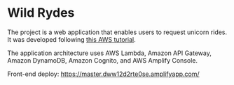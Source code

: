 # Wild Rydes

The project is a web application that enables users to request unicorn rides. It was developed following [this AWS tutorial](https://aws.amazon.com/getting-started/hands-on/build-serverless-web-app-lambda-apigateway-s3-dynamodb-cognito/). 

The application architecture uses AWS Lambda, Amazon API Gateway, Amazon DynamoDB, Amazon Cognito, and AWS Amplify Console. 

Front-end deploy: https://master.dww12d2rte0se.amplifyapp.com/
